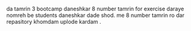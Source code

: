 da tamrin 3 bootcamp daneshkar 8 number tamrin for exercise daraye nomreh be students daneshkar dade shod. me 8 number tamrin ro dar repasitory khomdam  uplode kardam . 
